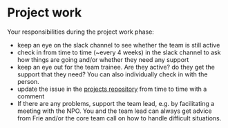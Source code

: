 # Project work

Your responsibilities during the project work phase:

* keep an eye on the slack channel to see whether the team is still active
* check in from time to time (\~every 4 weeks) in the slack channel to ask how things are going and/or whether they need any support
* keep an eye out for the team trainee. Are they active? do they get the support that they need? You can also individually check in with the person.
* update the issue in the [projects repository](broken-reference) from time to time with a comment
* If there are any problems, support the team lead, e.g. by facilitating a meeting with the NPO. You and the team lead can always get advice from Frie and/or the core team call on how to handle difficult situations.
